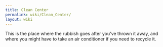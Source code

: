 ```yaml
---
title: Clean Center
permalink: wiki/Clean_Center/
layout: wiki
---
```


This is the place where the rubbish goes after you've thrown it away,
and where you might have to take an air conditioner if you need to
recycle it.
